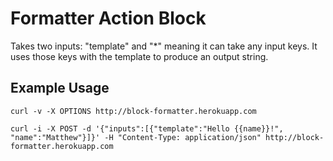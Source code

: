 # Formatter Action Block

Takes two inputs: "template" and "*" meaning it can take any input keys. It uses those keys with the template to produce an output string.

## Example Usage

	curl -v -X OPTIONS http://block-formatter.herokuapp.com
	
	curl -i -X POST -d '{"inputs":[{"template":"Hello {{name}}!", "name":"Matthew"}]}' -H "Content-Type: application/json" http://block-formatter.herokuapp.com